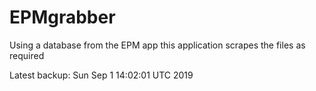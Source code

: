 # EPMgrabber
Using a database from the EPM app this application scrapes the files as required


Latest backup: Sun Sep 1 14:02:01 UTC 2019
